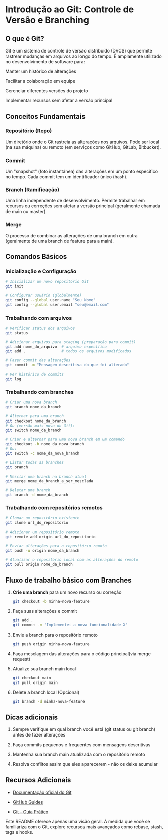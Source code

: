 # Introdução ao Git: Controle de Versão e Branching
## O que é Git?
Git é um sistema de controle de versão distribuído (DVCS) que permite rastrear mudanças em arquivos ao longo do tempo. É amplamente utilizado no desenvolvimento de software para:

Manter um histórico de alterações

Facilitar a colaboração em equipe

Gerenciar diferentes versões do projeto

Implementar recursos sem afetar a versão principal

## Conceitos Fundamentais

### Repositório (Repo)
Um diretório onde o Git rastreia as alterações nos arquivos. Pode ser local (na sua máquina) ou remoto (em serviços como GitHub, GitLab, Bitbucket).

### Commit
Um "snapshot" (foto instantânea) das alterações em um ponto específico no tempo. Cada commit tem um identificador único (hash).

### Branch (Ramificação)
Uma linha independente de desenvolvimento. Permite trabalhar em recursos ou correções sem afetar a versão principal (geralmente chamada de main ou master).

### Merge
O processo de combinar as alterações de uma branch em outra (geralmente de uma branch de feature para a main).

## Comandos Básicos

### Inicialização e Configuração

```bash
# Inicializar um novo repositório Git
git init

# Configurar usuário (globalmente)
git config --global user.name "Seu Nome"
git config --global user.email "seu@email.com"
```

### Trabalhando com arquivos

```bash
# Verificar status dos arquivos
git status

# Adicionar arquivos para staging (preparação para commit)
git add nome_do_arquivo  # arquivo específico
git add .                # todos os arquivos modificados

# Fazer commit das alterações
git commit -m "Mensagem descritiva do que foi alterado"

# Ver histórico de commits
git log
```

### Trabalhando com branches

```bash
# Criar uma nova branch
git branch nome_da_branch

# Alternar para uma branch
git checkout nome_da_branch
# Ou (versão mais nova do Git):
git switch nome_da_branch

# Criar e alternar para uma nova branch em um comando
git checkout -b nome_da_nova_branch
# Ou:
git switch -c nome_da_nova_branch

# Listar todas as branches
git branch

# Mesclar uma branch na branch atual
git merge nome_da_branch_a_ser_mesclada

# Deletar uma branch
git branch -d nome_da_branch
```

### Trabalhando com repositórios remotos

```bash
# Clonar um repositório existente
git clone url_do_repositorio

# Adicionar um repositório remoto
git remote add origin url_do_repositorio

# Enviar alterações para o repositório remoto
git push -u origin nome_da_branch

# Atualizar o repositório local com as alterações do remoto
git pull origin nome_da_branch
```

## Fluxo de trabalho básico com Branches

1. **Crie uma branch** para um novo recurso ou correção
    ```bash
    git checkout -b minha-nova-feature
    ```

2. Faça suas alterações e commit 
    ```bash
    git add .
    git commit -m "Implementei a nova funcionalidade X"
    ```

3. Envie a branch para o repositório remoto
    ```bash
    git push origin minha-nova-feature
    ```

4. Faça mesclagem das alterações para o código principal(via merge request)

5. Atualize sua branch main local
    ```bash
    git checkout main
    git pull origin main
    ```

6. Delete a branch local (Opcional)
    ```bash
    git branch -d minha-nova-feature
    ```

## Dicas adicionais

1. Sempre verifique em qual branch você está (git status ou git branch) antes de fazer alterações

2. Faça commits pequenos e frequentes com mensagens descritivas

3. Mantenha sua branch main atualizada com o repositório remoto

4. Resolva conflitos assim que eles aparecerem - não os deixe acumular

## Recursos Adicionais

- [Documentação oficial do Git](https://git-scm.com/doc)

- [GitHub Guides](https://docs.github.com/en)

- [Git - Guia Prático](https://rogerdudler.github.io/git-guide/index.pt_BR.html)

Este README oferece apenas uma visão geral. À medida que você se familiariza com o Git, explore recursos mais avançados como rebase, stash, tags e hooks.